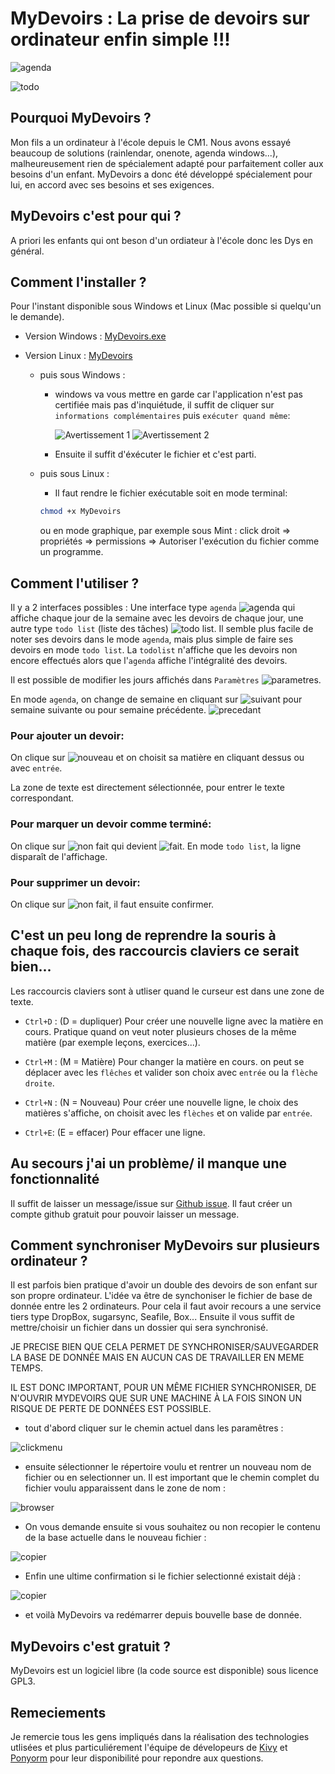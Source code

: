 

# MyDevoirs :  La prise de devoirs sur ordinateur enfin simple !!!

![agenda](docs/agenda800.png)

![todo](docs/todo800.png)


## Pourquoi MyDevoirs ?

Mon fils a un ordinateur à l'école depuis le CM1. Nous avons essayé beaucoup de solutions (rainlendar, onenote, agenda windows...), malheureusement rien de spécialement adapté pour parfaitement coller aux besoins d'un enfant. MyDevoirs a donc été développé spécialement pour lui, en accord avec ses besoins et ses exigences.

## MyDevoirs c'est pour qui ?

A priori les enfants qui ont beson d'un ordiateur à l'école donc les Dys en général.

## Comment l'installer ?

Pour l'instant disponible sous Windows et Linux (Mac possible si quelqu'un le demande).

- Version Windows : [MyDevoirs.exe](https://github.com/jgirardet/mydevoirs/releases/download/0.5.0/MyDevoirs.exe) 
- Version Linux : [MyDevoirs](https://github.com/jgirardet/mydevoirs/releases/download/0.5.0/MyDevoirs)

	- puis sous Windows :
		- windows va vous mettre en garde car l'application n'est pas certifiée mais pas d'inquiétude, il suffit de cliquer sur `informations complémentaires` puis  `exécuter quand même`:

			![Avertissement 1](docs/avertissement1.jpeg) ![Avertissement 2](docs/avertissement2.jpeg)

		- Ensuite il suffit d'éxécuter le fichier et c'est parti.

	- puis sous Linux :
		- Il faut rendre le fichier exécutable soit en mode terminal:
		```bash
		chmod +x MyDevoirs
		```
		ou en mode graphique, par exemple sous Mint :  click droit => propriétés => permissions => Autoriser l'exécution du fichier comme un programme.


## Comment l'utiliser ?

Il y a 2 interfaces possibles : Une interface  type `agenda` ![agenda](data/icons/014-calendar.png) qui affiche chaque jour de la semaine avec les devoirs de chaque jour, une autre type `todo list` (liste des tâches) ![todo list](data/icons/010-test.png). Il semble plus facile de noter ses devoirs dans le mode `agenda`, mais plus simple de faire ses devoirs en mode `todo list`. La `todolist` n'affiche que les devoirs non encore effectués alors que l'`agenda` affiche l'intégralité des devoirs.

Il est possible de modifier les jours affichés dans `Paramètres` ![parametres](docs/params.png).

En mode `agenda`, on change de semaine en cliquant sur ![suivant](data/icons/chevron-right.png) pour semaine suivante ou pour semaine précédente. ![precedant](data/icons/chevron-left.png)

### Pour ajouter un devoir:

On clique sur ![nouveau](data/icons/012-add.png) et on choisit sa matière en cliquant dessus ou avec `entrée`.

La zone de texte est directement sélectionnée, pour entrer le texte correspondant.

### Pour marquer un devoir comme terminé:

On clique sur ![non fait](data/icons/017-cancel.png) qui devient ![fait](data/icons/apply-64.png). En mode `todo list`, la ligne disparaît de l'affichage.

### Pour supprimer un devoir:

On clique sur ![non fait](docs/garbage.png), il faut ensuite confirmer.

## C'est un peu long de reprendre la souris à chaque fois, des raccourcis claviers ce serait bien...

Les raccourcis claviers sont à utliser quand le curseur est dans une zone de texte.

 - `Ctrl+D` : (D = dupliquer) Pour créer une nouvelle ligne avec la matière en cours. Pratique quand on veut noter plusieurs choses de la même matière (par exemple leçons, exercices...).

 - `Ctrl+M` : (M = Matière) Pour changer la matière en cours. on peut se déplacer avec les `flêches` et valider son choix avec `entrée` ou la `flèche droite`.

 - `Ctrl+N` : (N = Nouveau) Pour créer une nouvelle ligne, le choix des matières s'affiche, on choisit avec les `flèches` et on valide par `entrée`.

 - `Ctrl+E`: (E = effacer) Pour effacer une ligne.


## Au secours j'ai un problème/ il manque une fonctionnalité

Il suffit de laisser un message/issue sur [Github issue](https://github.com/jgirardet/mydevoirs/issues). Il faut créer un compte github gratuit pour pouvoir laisser un message.


## Comment synchroniser MyDevoirs sur plusieurs ordinateur ?

Il est parfois bien pratique d'avoir un double des devoirs de son enfant sur son propre ordinateur.
L'idée va être de synchoniser le fichier de base de donnée entre les 2 ordinateurs. Pour cela il faut avoir recours a une service tiers type DropBox, sugarsync, Seafile, Box...
Ensuite il vous suffit de mettre/choisir un fichier  dans un dossier qui sera synchronisé.

JE PRECISE BIEN QUE CELA PERMET  DE SYNCHRONISER/SAUVEGARDER LA BASE DE DONNÉE MAIS EN AUCUN CAS DE TRAVAILLER EN MEME TEMPS.

IL EST DONC IMPORTANT, POUR UN MÊME FICHIER SYNCHRONISER, DE N'OUVRIR MYDEVOIRS QUE SUR UNE MACHINE À LA FOIS SINON UN RISQUE DE PERTE DE DONNÉES EST POSSIBLE.

 - tout d'abord cliquer sur le chemin actuel dans les paramêtres :

 ![clickmenu](docs/ddb/clickmenu.png)

 - ensuite sélectionner le répertoire voulu et rentrer un nouveau nom de fichier ou en selectionner un. Il est important que le chemin complet du fichier voulu apparaissent dans le zone de nom :

 ![browser](docs/ddb/browser.png)

 - On vous demande ensuite si vous souhaitez ou non recopier le contenu de la base actuelle dans le nouveau fichier :

 ![copier](docs/ddb/copier.png)

- Enfin une ultime confirmation si le fichier selectionné existait déjà :

 ![copier](docs/ddb/ecraser.png)

 - et voilà MyDevoirs va redémarrer depuis bouvelle base de donnée.




## MyDevoirs c'est gratuit ?

MyDevoirs est un logiciel libre (la code source est disponible) sous licence GPL3.

## Remeciements

Je remercie tous les gens impliqués dans la réalisation des technologies utlisées et plus particuliérement l'équipe de dévelopeurs de [Kivy](https://www.kivy.org) et [Ponyorm](https://ponyorm.org) pour leur disponibilité pour repondre aux questions.
